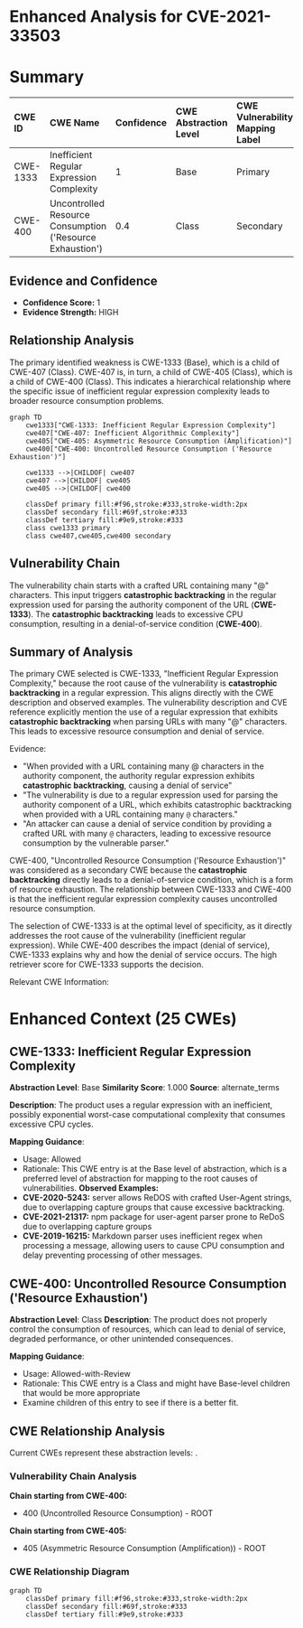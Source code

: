 # Enhanced Analysis for CVE-2021-33503

# Summary
| CWE ID    | CWE Name                                                                   | Confidence | CWE Abstraction Level | CWE Vulnerability Mapping Label | CWE-Vulnerability Mapping Notes |
| :-------- | :------------------------------------------------------------------------- | :--------- | :-------------------- | :------------------------------ | :------------------------------ |
| CWE-1333  | Inefficient Regular Expression Complexity                                  | 1          | Base                  | Primary                         | Allowed                       |
| CWE-400 | Uncontrolled Resource Consumption ('Resource Exhaustion')   | 0.4          | Class                  | Secondary                      | Allowed-with-Review           |

## Evidence and Confidence

*   **Confidence Score:** 1
*   **Evidence Strength:** HIGH

## Relationship Analysis
The primary identified weakness is CWE-1333 (Base), which is a child of CWE-407 (Class). CWE-407 is, in turn, a child of CWE-405 (Class), which is a child of CWE-400 (Class). This indicates a hierarchical relationship where the specific issue of inefficient regular expression complexity leads to broader resource consumption problems.

```mermaid
graph TD
    cwe1333["CWE-1333: Inefficient Regular Expression Complexity"]
    cwe407["CWE-407: Inefficient Algorithmic Complexity"]
    cwe405["CWE-405: Asymmetric Resource Consumption (Amplification)"]
    cwe400["CWE-400: Uncontrolled Resource Consumption ('Resource Exhaustion')"]

    cwe1333 -->|CHILDOF| cwe407
    cwe407 -->|CHILDOF| cwe405
    cwe405 -->|CHILDOF| cwe400
    
    classDef primary fill:#f96,stroke:#333,stroke-width:2px
    classDef secondary fill:#69f,stroke:#333
    classDef tertiary fill:#9e9,stroke:#333
    class cwe1333 primary
    class cwe407,cwe405,cwe400 secondary
```

## Vulnerability Chain
The vulnerability chain starts with a crafted URL containing many "@" characters. This input triggers **catastrophic backtracking** in the regular expression used for parsing the authority component of the URL (**CWE-1333**). The **catastrophic backtracking** leads to excessive CPU consumption, resulting in a denial-of-service condition (**CWE-400**).

## Summary of Analysis
The primary CWE selected is CWE-1333, "Inefficient Regular Expression Complexity," because the root cause of the vulnerability is **catastrophic backtracking** in a regular expression. This aligns directly with the CWE description and observed examples. The vulnerability description and CVE reference explicitly mention the use of a regular expression that exhibits **catastrophic backtracking** when parsing URLs with many "@" characters. This leads to excessive resource consumption and denial of service.

Evidence:

*   "When provided with a URL containing many @ characters in the authority component, the authority regular expression exhibits **catastrophic backtracking**, causing a denial of service"
*   "The vulnerability is due to a regular expression used for parsing the authority component of a URL, which exhibits catastrophic backtracking when provided with a URL containing many `@` characters."
*   "An attacker can cause a denial of service condition by providing a crafted URL with many `@` characters, leading to excessive resource consumption by the vulnerable parser."

CWE-400, "Uncontrolled Resource Consumption ('Resource Exhaustion')" was considered as a secondary CWE because the **catastrophic backtracking** directly leads to a denial-of-service condition, which is a form of resource exhaustion. The relationship between CWE-1333 and CWE-400 is that the inefficient regular expression complexity causes uncontrolled resource consumption.

The selection of CWE-1333 is at the optimal level of specificity, as it directly addresses the root cause of the vulnerability (inefficient regular expression). While CWE-400 describes the impact (denial of service), CWE-1333 explains why and how the denial of service occurs.
The high retriever score for CWE-1333 supports the decision.

Relevant CWE Information:

# Enhanced Context (25 CWEs)

## CWE-1333: Inefficient Regular Expression Complexity
**Abstraction Level**: Base
**Similarity Score**: 1.000
**Source**: alternate_terms

**Description**:
The product uses a regular expression with an inefficient, possibly exponential worst-case computational complexity that consumes excessive CPU cycles.

**Mapping Guidance**:
- Usage: Allowed
- Rationale: This CWE entry is at the Base level of abstraction, which is a preferred level of abstraction for mapping to the root causes of vulnerabilities.
**Observed Examples:**
- **CVE-2020-5243:** server allows ReDOS with crafted User-Agent strings, due to overlapping capture groups that cause excessive backtracking.
- **CVE-2021-21317:** npm package for user-agent parser prone to ReDoS due to overlapping capture groups
- **CVE-2019-16215:** Markdown parser uses inefficient regex when processing a message, allowing users to cause CPU consumption and delay preventing processing of other messages.

## CWE-400: Uncontrolled Resource Consumption ('Resource Exhaustion')
**Abstraction Level**: Class
**Description**:
The product does not properly control the consumption of resources, which can lead to denial of service, degraded performance, or other unintended consequences.

**Mapping Guidance**:
- Usage: Allowed-with-Review
- Rationale: This CWE entry is a Class and might have Base-level children that would be more appropriate
- Examine children of this entry to see if there is a better fit.


## CWE Relationship Analysis

Current CWEs represent these abstraction levels: .


### Vulnerability Chain Analysis

**Chain starting from CWE-400:**
- 400 (Uncontrolled Resource Consumption) - ROOT


**Chain starting from CWE-405:**
- 405 (Asymmetric Resource Consumption (Amplification)) - ROOT



### CWE Relationship Diagram

```mermaid
graph TD
    classDef primary fill:#f96,stroke:#333,stroke-width:2px
    classDef secondary fill:#69f,stroke:#333
    classDef tertiary fill:#9e9,stroke:#333
```